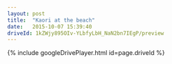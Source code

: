 ```yaml
---
layout: post
title:  "Kaori at the beach"
date:   2015-10-07 15:39:40
driveId: 1kZWjy895OIv-YLbfyLbH_NaN2bn7IEgP/preview
---
```


{% include googleDrivePlayer.html id=page.driveId %}



